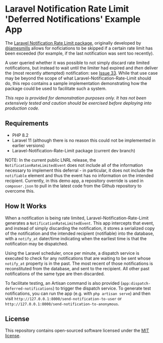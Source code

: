 # Laravel Notification Rate Limit 'Deferred Notifications' Example App

The [Laravel Notification Rate Limit package](https://github.com/jamesmills/laravel-notification-rate-limit), originally 
developed by [@jamesmills](https://github.com/jamesmills) allows for noficiations to be 
skipped if a certain rate limit has been exceeded (for example, if the last notification was sent
too recently).

A user queried whether it was possible to not simply discard rate limited notifications, but instead to wait until
the limiter had expired and *then* deliver the (most recently attempted) notification: see [Issue 33](https://github.com/jamesmills/laravel-notification-rate-limit/issues/33). 
While that use case may be beyond the scope of what Laravel-Notification-Rate-Limit should do, this repo contains
a sample implementation demonstrating how the package could be used to facilitate such a system.

_This repo is provided for demonstration purposes only. It has not been extensively tested and caution should be
exercised before deploying into production code._

## Requirements

- PHP 8.2
- Laravel 11 (although there is no reason this could not be implemented in earlier versions)
- Laravel-Notification-Rate-Limit package (current dev branch)

NOTE: In the current public LNRL release, the `NotificationRateLimitedEvent` does not include all of the
information necessary to implement this deferral - in particular, it does not include the `notifiable` element
and thus the event has no information on the intended recipient. Currently, in this demo app, a repository
override is used in `composer.json` to pull in the latest code from the Github repository to overcome this.

## How It Works

When a notification is being rate limited, Laravel-Notification-Rate-Limit generates a `NotificationRateLimitedEvent`.
This app intercepts that event, and instead of simply discarding the notification, it stores a serialized copy of
the notification and the intended recipient (notifiable) into the database, with a `notify_at` dater/time indicating 
when the earliest time is that the notification may be dispatched.

Using the Laravel scheduler, once per minute, a dispatch service is executed to check for any notifications that
are waiting to be sent whose `notify_at` property is in the past. The most recent of those notifications is 
reconstituted from the database, and sent to the recipient. All other past notifications of the same type
are then discarded.

To facilitate testing, an Artisan command is also provided (`app:dispatch-deferred-notifications`) to trigger
the dispatch service. To generate test notifications, you can run the app (e.g. with `php artisan serve`) and
then visit `http://127.0.0.1:8000/send-notification-to-user` or `http://127.0.0.1:8000/send-notification-to-anonymous`.

## License

This repository contains open-sourced software licensed under the [MIT license](https://opensource.org/licenses/MIT).
